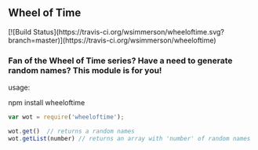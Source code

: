 <h2>Wheel of Time</h2> [![Build Status](https://travis-ci.org/wsimmerson/wheeloftime.svg?branch=master)](https://travis-ci.org/wsimmerson/wheeloftime)
<h3>Fan of the Wheel of Time series?  Have a need to generate random names? This module is for you!</h3>

usage:

npm install wheeloftime

```javascript
var wot = require('wheeloftime');

wot.get()  // returns a random names
wot.getList(number) // returns an array with 'number' of random names
```
